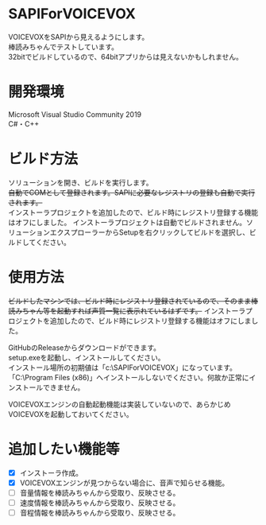 # SAPIForVOICEVOX
VOICEVOXをSAPIから見えるようにします。  
棒読みちゃんでテストしています。  
32bitでビルドしているので、64bitアプリからは見えないかもしれません。

# 開発環境
Microsoft Visual Studio Community 2019  
C#・C++

# ビルド方法
ソリューションを開き、ビルドを実行します。  
~~自動でCOMとして登録されます。SAPIに必要なレジストリの登録も自動で実行されます。~~  
インストーラプロジェクトを追加したので、ビルド時にレジストリ登録する機能はオフにしました。 
インストーラプロジェクトは自動でビルドされません。ソリューションエクスプローラーからSetupを右クリックしてビルドを選択し、ビルドしてください。 

# 使用方法
~~ビルドしたマシンでは、ビルド時にレジストリ登録されているので、そのまま棒読みちゃん等を起動すれば声質一覧に表示れているはずです。~~ インストーラプロジェクトを追加したので、ビルド時にレジストリ登録する機能はオフにしました。  

GitHubのReleaseからダウンロードができます。  
setup.exeを起動し、インストールしてください。  
インストール場所の初期値は「c:\SAPIForVOICEVOX」になっています。  
「C:\Program Files (x86)」へインストールしないでください。何故か正常にインストールできません。  

VOICEVOXエンジンの自動起動機能は実装していないので、あらかじめVOICEVOXを起動しておいてください。

# 追加したい機能等
- [x] インストーラ作成。  
- [x] VOICEVOXエンジンが見つからない場合に、音声で知らせる機能。
- [ ] 音量情報を棒読みちゃんから受取り、反映させる。
- [ ] 速度情報を棒読みちゃんから受取り、反映させる。
- [ ] 音程情報を棒読みちゃんから受取り、反映させる。
